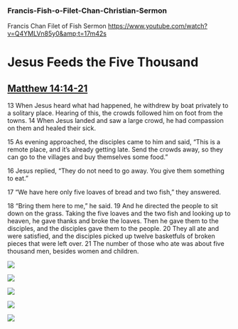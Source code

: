 ### Francis-Fish-o-Filet-Chan-Christian-Sermon
Francis Chan Filet of Fish Sermon https://www.youtube.com/watch?v=Q4YMLVn85y0&amp;t=17m42s


# Jesus Feeds the Five Thousand
## [Matthew 14:14-21](https://www.biblegateway.com/passage/?search=Matthew+14%3A13-21&version=NIV)
13 When Jesus heard what had happened, he withdrew by boat privately to a solitary place. Hearing of this, the crowds followed him on foot from the towns. 14 When Jesus landed and saw a large crowd, he had compassion on them and healed their sick.

15 As evening approached, the disciples came to him and said, “This is a remote place, and it’s already getting late. Send the crowds away, so they can go to the villages and buy themselves some food.”

16 Jesus replied, “They do not need to go away. You give them something to eat.”

17 “We have here only five loaves of bread and two fish,” they answered.

18 “Bring them here to me,” he said. 19 And he directed the people to sit down on the grass. Taking the five loaves and the two fish and looking up to heaven, he gave thanks and broke the loaves. Then he gave them to the disciples, and the disciples gave them to the people. 20 They all ate and were satisfied, and the disciples picked up twelve basketfuls of broken pieces that were left over. 21 The number of those who ate was about five thousand men, besides women and children.

![](https://www.timesheraldonline.com/wp-content/uploads/2019/08/MCDONALDS.jpeg)

![](https://imagesvc.meredithcorp.io/v3/mm/image?url=https%3A%2F%2Fcdn-image.myrecipes.com%2Fsites%2Fdefault%2Ffiles%2Fstyles%2Fmedium_2x%2Fpublic%2Fcopycat-filet-o-fish-dcms-large.jpg%3Fitok%3Duraq1DWq)



![](https://www.churchofjesuschrist.org/bc/content/bible-videos/videos/feeding-5000/images/the-bread.jpg)

![](https://encrypted-tbn0.gstatic.com/images?q=tbn%3AANd9GcQXyUrex3KwSbZuRT3pQNXStTuqeY8DFIaANg&usqp=CAU)

![](https://rockofhelp.com/wp-content/uploads/2020/03/the-feeding-of-the-5000-2015-01-01.jpg)
